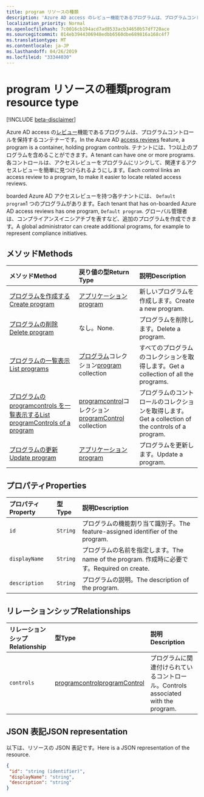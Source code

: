 ```yaml
---
title: program リソースの種類
description: 'Azure AD access のレビュー機能であるプログラムは、プログラムコントロールを保持するコンテナーです。 テナントには、1つ以上のプログラムを含めることができます。  各コントロールは、アクセスレビューをプログラムにリンクして、関連するアクセスレビューを簡単に見つけられるようにします。  '
localization_priority: Normal
ms.openlocfilehash: 7c0016cb194acd7ad8533acb34650b57df720ace
ms.sourcegitcommit: 014eb3944306948edbb6560dbe689816a168c4f7
ms.translationtype: MT
ms.contentlocale: ja-JP
ms.lasthandoff: 04/26/2019
ms.locfileid: "33344030"
---
```

# <a name="program-resource-type"></a><span data-ttu-id="3387f-105">program リソースの種類</span><span class="sxs-lookup"><span data-stu-id="3387f-105">program resource type</span></span>

[!INCLUDE [beta-disclaimer](../../includes/beta-disclaimer.md)]

<span data-ttu-id="3387f-106">Azure AD access の[レビュー](accessreviews-root.md)機能であるプログラムは、プログラムコントロールを保持するコンテナーです。</span><span class="sxs-lookup"><span data-stu-id="3387f-106">In the Azure AD [access reviews](accessreviews-root.md) feature, a program is a container, holding program controls.</span></span> <span data-ttu-id="3387f-107">テナントには、1つ以上のプログラムを含めることができます。</span><span class="sxs-lookup"><span data-stu-id="3387f-107">A tenant can have one or more programs.</span></span>  <span data-ttu-id="3387f-108">各コントロールは、アクセスレビューをプログラムにリンクして、関連するアクセスレビューを簡単に見つけられるようにします。</span><span class="sxs-lookup"><span data-stu-id="3387f-108">Each control links an access review to a program, to make it easier to locate related access reviews.</span></span>  

<span data-ttu-id="3387f-109">boarded Azure AD アクセスレビューを持つ各テナントには、 `Default program`1 つのプログラムがあります。</span><span class="sxs-lookup"><span data-stu-id="3387f-109">Each tenant that has on-boarded Azure AD access reviews has one program, `Default program`.</span></span>  <span data-ttu-id="3387f-110">グローバル管理者は、コンプライアンスイニシアチブを表すなど、追加のプログラムを作成できます。</span><span class="sxs-lookup"><span data-stu-id="3387f-110">A global administrator can create additional programs, for example to represent compliance initiatives.</span></span> 


## <a name="methods"></a><span data-ttu-id="3387f-111">メソッド</span><span class="sxs-lookup"><span data-stu-id="3387f-111">Methods</span></span>

| <span data-ttu-id="3387f-112">メソッド</span><span class="sxs-lookup"><span data-stu-id="3387f-112">Method</span></span>           | <span data-ttu-id="3387f-113">戻り値の型</span><span class="sxs-lookup"><span data-stu-id="3387f-113">Return Type</span></span>    |<span data-ttu-id="3387f-114">説明</span><span class="sxs-lookup"><span data-stu-id="3387f-114">Description</span></span>|
|:---------------|:--------|:----------|
|[<span data-ttu-id="3387f-115">プログラムを作成する</span><span class="sxs-lookup"><span data-stu-id="3387f-115">Create program</span></span>](../api/program-create.md) |   [<span data-ttu-id="3387f-116">アプリケーション</span><span class="sxs-lookup"><span data-stu-id="3387f-116">program</span></span>](program.md)   |   <span data-ttu-id="3387f-117">新しいプログラムを作成します。</span><span class="sxs-lookup"><span data-stu-id="3387f-117">Create a new program.</span></span>|
|[<span data-ttu-id="3387f-118">プログラムの削除</span><span class="sxs-lookup"><span data-stu-id="3387f-118">Delete program</span></span>](../api/program-delete.md) |   <span data-ttu-id="3387f-119">なし。</span><span class="sxs-lookup"><span data-stu-id="3387f-119">None.</span></span>   |   <span data-ttu-id="3387f-120">プログラムを削除します。</span><span class="sxs-lookup"><span data-stu-id="3387f-120">Delete a program.</span></span>|
|[<span data-ttu-id="3387f-121">プログラムの一覧表示</span><span class="sxs-lookup"><span data-stu-id="3387f-121">List programs</span></span>](../api/program-list.md) |  <span data-ttu-id="3387f-122">[プログラム](program.md)コレクション</span><span class="sxs-lookup"><span data-stu-id="3387f-122">[program](program.md) collection</span></span>|   <span data-ttu-id="3387f-123">すべてのプログラムのコレクションを取得します。</span><span class="sxs-lookup"><span data-stu-id="3387f-123">Get a collection of all the programs.</span></span>|
|[<span data-ttu-id="3387f-124">プログラムの programcontrols を一覧表示する</span><span class="sxs-lookup"><span data-stu-id="3387f-124">List programControls of a program</span></span>](../api/program-listcontrols.md) |      <span data-ttu-id="3387f-125">[programcontrol](programcontrol.md)コレクション</span><span class="sxs-lookup"><span data-stu-id="3387f-125">[programControl](programcontrol.md) collection</span></span>| <span data-ttu-id="3387f-126">プログラムのコントロールのコレクションを取得します。</span><span class="sxs-lookup"><span data-stu-id="3387f-126">Get a collection of the controls of a program.</span></span>|
|[<span data-ttu-id="3387f-127">プログラムの更新</span><span class="sxs-lookup"><span data-stu-id="3387f-127">Update program</span></span>](../api/program-update.md) |   [<span data-ttu-id="3387f-128">アプリケーション</span><span class="sxs-lookup"><span data-stu-id="3387f-128">program</span></span>](program.md)|  <span data-ttu-id="3387f-129">プログラムを更新します。</span><span class="sxs-lookup"><span data-stu-id="3387f-129">Update a program.</span></span>|

## <a name="properties"></a><span data-ttu-id="3387f-130">プロパティ</span><span class="sxs-lookup"><span data-stu-id="3387f-130">Properties</span></span>
| <span data-ttu-id="3387f-131">プロパティ</span><span class="sxs-lookup"><span data-stu-id="3387f-131">Property</span></span>     | <span data-ttu-id="3387f-132">型</span><span class="sxs-lookup"><span data-stu-id="3387f-132">Type</span></span>   |<span data-ttu-id="3387f-133">説明</span><span class="sxs-lookup"><span data-stu-id="3387f-133">Description</span></span>|
|:---------------|:--------|:----------|
| `id`                        |`String`                              |  <span data-ttu-id="3387f-134">プログラムの機能割り当て識別子。</span><span class="sxs-lookup"><span data-stu-id="3387f-134">The feature-assigned identifier of the program.</span></span>                    |
| `displayName`               |`String`                              |  <span data-ttu-id="3387f-135">プログラムの名前を指定します。</span><span class="sxs-lookup"><span data-stu-id="3387f-135">The name of the program.</span></span>  <span data-ttu-id="3387f-136">作成時に必要です。</span><span class="sxs-lookup"><span data-stu-id="3387f-136">Required on create.</span></span>                  |
| `description`               |`String`                              |  <span data-ttu-id="3387f-137">プログラムの説明。</span><span class="sxs-lookup"><span data-stu-id="3387f-137">The description of the program.</span></span>           |

## <a name="relationships"></a><span data-ttu-id="3387f-138">リレーションシップ</span><span class="sxs-lookup"><span data-stu-id="3387f-138">Relationships</span></span>
| <span data-ttu-id="3387f-139">リレーションシップ</span><span class="sxs-lookup"><span data-stu-id="3387f-139">Relationship</span></span> | <span data-ttu-id="3387f-140">型</span><span class="sxs-lookup"><span data-stu-id="3387f-140">Type</span></span>   |<span data-ttu-id="3387f-141">説明</span><span class="sxs-lookup"><span data-stu-id="3387f-141">Description</span></span>|
|:---------------|:--------|:----------|
| `controls`                  |[<span data-ttu-id="3387f-142">programcontrol</span><span class="sxs-lookup"><span data-stu-id="3387f-142">programControl</span></span>](programcontrol.md) | <span data-ttu-id="3387f-143">プログラムに関連付けられているコントロール。</span><span class="sxs-lookup"><span data-stu-id="3387f-143">Controls associated with the program.</span></span> |

## <a name="json-representation"></a><span data-ttu-id="3387f-144">JSON 表記</span><span class="sxs-lookup"><span data-stu-id="3387f-144">JSON representation</span></span>

<span data-ttu-id="3387f-145">以下は、リソースの JSON 表記です。</span><span class="sxs-lookup"><span data-stu-id="3387f-145">Here is a JSON representation of the resource.</span></span>

<!-- {
  "blockType": "resource",
  "optionalProperties": [

  ],
  "keyProperty": "id",
  "@odata.type": "microsoft.graph.program"
}-->

```json
{
 "id": "string (identifier)",
 "displayName": "string",
 "description": "string"
}

```

<!--
{
  "type": "#page.annotation",
  "description": "program resource",
  "keywords": "",
  "section": "documentation",
  "tocPath": "",
  "suppressions": []
}
-->
